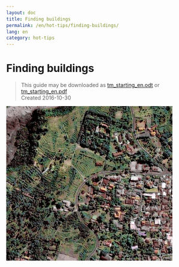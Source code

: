 ```yaml
---
layout: doc
title: Finding buildings
permalink: /en/hot-tips/finding-buildings/
lang: en
category: hot-tips
---
```


Finding buildings
============

> This guide may be downloaded as [tm_starting_en.odt](/files/tm_starting_en.odt) or [tm_starting_en.pdf](/files/tm_starting_en.pdf)  
> Created 2016-10-30  


![A village in Indonesia][]


[A village in Indonesia]: /images/beginner/village-in-indonesia.png
